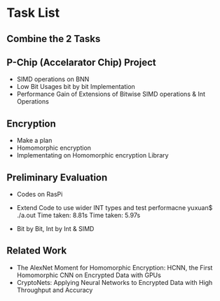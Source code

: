 # Task List

## Combine the 2 Tasks

## P-Chip (Accelarator Chip) Project
- SIMD operations on BNN
- Low Bit Usages bit by bit Implementation
- Performance Gain of Extensions of Bitwise SIMD operations & Int Operations

## Encryption
- Make a plan
- Homomorphic encryption
- Implementating on Homomorphic encryption Library

## Preliminary Evaluation
- Codes on RasPi
- Extend Code to use wider INT types and test performacne
yuxuan$ ./a.out
Time taken: 8.81s
Time taken: 5.97s

- Bit by Bit, Int by Int & SIMD

## Related Work
- The AlexNet Moment for Homomorphic Encryption: HCNN,
the First Homomorphic CNN on Encrypted Data with GPUs
- CryptoNets: Applying Neural Networks to Encrypted Data
with High Throughput and Accuracy
